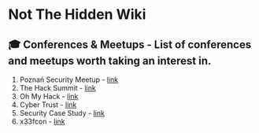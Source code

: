 # Not The Hidden Wiki

🎓 Conferences  & Meetups - List of conferences and meetups worth taking an interest in.
-----

1. Poznań Security Meetup - [link](https://www.meetup.com/pl-PL/poznan-security-meetup/)
2. The Hack Summit - [link](https://thehacksummit.com/)
3. Oh My Hack - [link](https://omhconf.pl/)
4. Cyber Trust - [link](https://cybertrust.org.pl/)
5. Security Case Study - [link](https://www.securitycasestudy.pl/)
6. x33fcon - [link](https://www.x33fcon.com/#!index.md)